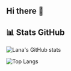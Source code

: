 ## Hi there 👋

## 📊 Stats GitHub
![Lana's GitHub stats](https://github-readme-stats.vercel.app/api?username=Aliloa&show_icons=true&theme=tokyonight)

![Top Langs](https://github-readme-stats.vercel.app/api/top-langs/?username=Aliloa&layout=compact&theme=tokyonight)
